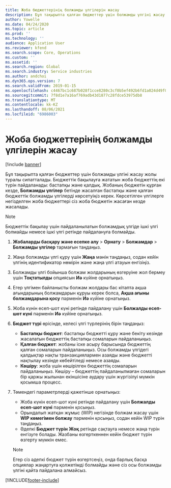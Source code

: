 ```yaml
---
title: Жоба бюджеттерінің болжамды үлгілерін жасау
description: Бұл тақырыпта қалған бюджеттер үшін болжамды үлгіні жасау жолы туралы сипатталады.
author: Yowelle
ms.date: 04/24/2020
ms.topic: article
ms.prod: ''
ms.technology: ''
audience: Application User
ms.reviewer: kfend
ms.search.scope: Core, Operations
ms.custom: ''
ms.assetid: ''
ms.search.region: Global
ms.search.industry: Service industries
ms.author: andchoi
ms.dyn365.ops.version: 7
ms.search.validFrom: 2019-01-15
ms.openlocfilehash: c4467bc1c687b028f1cce8280c3cf0b5ef492b6fd1a024d49f001ce5ff8a34cb
ms.sourcegitcommit: 7f8d1e7a16af769adb43d1877c28fdce53975db8
ms.translationtype: MT
ms.contentlocale: kk-KZ
ms.lasthandoff: 08/06/2021
ms.locfileid: "6986003"
---
```

# <a name="create-forecast-models-for-project-budgets"></a>Жоба бюджеттерінің болжамды үлгілерін жасау 

[!include [banner](../includes/banner.md)]

Бұл тақырыпта қалған бюджеттер үшін болжамды үлгіні жасау жолы туралы сипатталады. Бюджеттік бақылауға жататын жоба бюджеттің екі түрін пайдаланады: бастапқы және қалдық. Жобаның бюджетін құрған кезде, **Болжамды үлгілер** бетінде жасалған бастапқы және қалған бюджеттік болжамды үлгілерді көрсетуіңіз керек. Көрсетілген үлгілерге негізделген жоба бюджеттері сіз жоба бюджетін жасаған кезде жасалады.

> [!NOTE]
> Бюджеттік бақылау үшін пайдаланылатын болжамдық үлгіде ішкі үлгі болмайды немесе ішкі үлгі ретінде пайдалануға болмайды.

1. **Жобаларды басқару және есепке алу** > **Орнату** > **Болжамдар**  > **Болжамды үлгілер** тармағын таңдаңыз.
2. Жаңа болжамды үлгі құру үшін **Жаңа** мәнін таңдаңыз, содан кейін үлгінің идентификатор нөмірін және жаңа үлгі атауын енгізіңіз. 
3. Болжамды үлгі бойынша болжам жолдарының өзгеруіне жол бермеу үшін **Тоқтатылды** опциясын **Иә** күйіне орнатыңыз. 
4. Егер үлгімен байланысты болжам жолдары бас кітапта ақша ағындарының болжамдарын құруы керек болса, **Ақша ағыны болжамдарына қосу** пәрменін **Иә** күйіне орнатыңыз. 
5. Жоба күнін есеп-шот күні ретінде пайдалану үшін **Болжалды есеп-шот күні** пәрменін **Иә** күйіне орнатыңыз. 
6. **Бюджет түрі** өрісінде, келесі үлгі түрлерінің бірін таңдаңыз:

   - **Бастапқы бюджет**: бастапқы бюджетті құру және бекіту кезінде жасалатын бюджеттің бастапқы сомаларын пайдаланыңыз.
   - **Қалған бюджет**: жобаны іске асыру барысында бюджеттің қалған сомаларын пайдаланыңыз. Осы болжамды үлгідегі қалдықтар нақты транзакциялармен азаяды және бюджетті нақтылау кезінде көбейтіледі немесе азаяды.
   - **Көшіру**: жоба үшін көшірілген бюджеттің сомаларын пайдаланыңыз. Көшіру – бюджеттің пайдаланылмаған сомаларын бір қаржы жылынан екіншісіне аудару үшін жүргізілуі мүмкін қосымша процесс.

7. Төмендегі параметрлерді қажетінше орнатыңыз:

   - Жоба күнін есеп-шот күні ретінде пайдалану үшін **Болжалды есеп-шот күні** пәрменін қосыңыз.
   - Орындалып жатқан жұмыс (WIP) негізінде болжам жасау үшін **WIP көмегімен болжау** пәрменін қосыңыз, содан кейін WIP түрін таңдаңыз. 
   - Әдепкі **Бюджет түрін** **Жоқ** ретінде сақтауға немесе жаңа түрін енгізуге болады. Жазбаны өзгерткеннен кейін бюджет түрін өзгерту мүмкін емес.     
    > [!NOTE]
    > Егер сіз әдепкі бюджет түрін өзгертсеңіз, онда барлық басқа опциялар жаңартуға қолжетімді болмайды және сіз осы болжамды үлгіні қайта пайдалана алмайсыз. 
   


 



[!INCLUDE[footer-include](../includes/footer-banner.md)]